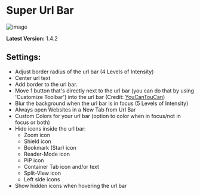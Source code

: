
# Super Url Bar

![image](https://raw.githubusercontent.com/JLBlk/Zen-Themes/refs/heads/main/SuperUrlBar/image.png)

**Latest Version:** 1.4.2
## Settings:
  - Adjust border radius of the url bar (4 Levels of Intensity)
  - Center url text
  - Add border to the url bar.
  - Move 1 button that's directly next to the url bar (you can do that by using 'Customize Toolbar') into the url bar (Credit: [YouCanTouCan](https://github.com/YouCanTouCan))
  - Blur the background when the url bar is in focus (5 Levels of Intensity)
  - Always open Websites in a New Tab from Url Bar
  - Custom Colors for your url bar (option to color when in focus/not in focus or both)
  - Hide icons inside the url bar:
    - Zoom icon
    - Shield icon
    - Bookmark (Star) icon
    - Reader-Mode icon
    - PiP icon
    - Container Tab icon and/or text
    - Split-View icon
    - Left side icons
  - Show hidden icons when hovering the url bar
